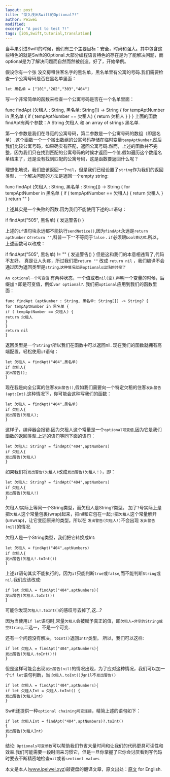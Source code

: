 ```yaml
---
layout: post
title: "深入浅出Swift的Optional?!"
author: Peiwei
modified:
excerpt: "A post to test ?!"
tags: [iOS,Swift,tutorial,translation]
---
```


当苹果引进Swift的时候，他们有三个主要目标：安全，时尚和强大。其中包含这些特色的就是Swift的Optional.大部分编程语言特色的存在是为了能解决问题，而optional是为了解决问题而自然而然被创造。好了，开始举例。

假设你有一个张 没交房租住客名字的黑名单，黑名单里有公寓的号码.我们需要检查一个公寓号码是否在黑名单里面：

`let 黑名单 = ["101","202","303","404"]`

写一个非常简单的函数来检查一个公寓号码是否在一个名单里面：

func findApt (欠租人 : String, 黑名单: String[]) -> String {
for tempAptNumber in 黑名单 {
if ( tempAptNumber == 欠租人) {
return 欠租人
}
}
}
上面的函数findApt有两个参数：A String 欠租人 和 an array of strings 黑名单.

第一个参数是我们在寻觅的公寓号码，第二参数是一个公寓号码的数组（即黑名单）.这个函数一个一个搬出数组的公寓号码存储在临时变量`tempAptNumber`.然后我们比较公寓号码，如果确实有匹配，返回公寓号码.然而，上述的函数并不完整，因为我们只在找到匹配的公寓号码的时候才返回一个值.假如遍历这个数组名单结束了，还是没有找到匹配的公寓号码，这是函数要返回什么呢？

理想化地说，我们应该返回一个`nil`，但是我们已经设置了`string`作为我们的返回类型，一个解决问题的方法是返回一个empty string:

func findApt (欠租人 : String, 黑名单 : String[]) -> String {
for tempAptNumber in 黑名单 {
if ( tempAptNumber == 欠租人) {
return 欠租人
}
}
return ""
}

上述其实是一个失败的函数.因为我们不能使用下述的`if`语句：

if findApt("505", 黑名单) {
发送警告()
}

上述的`if`语句块永远都不能执行`sendNotice()`,因为`findApt`永远是`return aptNumber` or`return ""`,科普一下`""`不等同于`false` . `if`必须跟`bool表达式`.所以，上述函数可以改成：

if findApt("505", 黑名单) != "" {
发送警告()
}
但是这和我们的本意相违背了,代码不友好。
真是让人头疼，所过我们把`return ""` 改成 `return nil` ，我们编译不会通过因为返回类型是`string`.`这种情况就是optionals出场的时候了`

`An optional一个可变值` 有两种状态，一个值或者`nil(空)`.声明一个变量的时候，后缀加`？`即是可变值，例如`var optional?`.
我们把`optional`应用到我们的函数里面：

``` 
func findApt (aptNumber : String, 黑名单: String[]) -> String? {
for tempAptNumber in 黑名单 {
if ( tempAptNumber == 欠租人) {
return 欠租人
}
}
return nil
}
```
返回类型是一个`String?`所以我们在函数中可以返回nil.
现在我们的函数就拥有高端配置，轻松使用`if`语句：

```
let 欠租人 = findApt("404",黑名单)
if 欠租人{
发出警告();
}
```
现在我是向全公寓的住客`发出警告()`,假如我们需要向一个特定欠租的住客`发出警告(apt:Int)`.这种情况下，你可能会这种写我们的函数：

```
let 欠租人 = findApt("404",黑名单)
if 欠租人{
发出警告(欠租人);
}
```
这样子，编译器会报错.因为欠租人这个常量是一个`optional可变值`,因为它是我们函数的返回类型.上述的语句等同下面的语句：

```
let 欠租人: String? = findApt("404",aptNumbers)
if 欠租人{
发出警告(欠租人)
}
```
如果我们将`发出警告(欠租人)`改成`发出警告(欠租人！)`，即：

```
let 欠租人: String? = findApt("404",aptNumbers)
if 欠租人{
发出警告(欠租人!)
}
```
欠租人!实际上等同一个String类型，而欠租人是String?类型。
加了`?`号实际上是把`欠租人`这个常量包裹(wrap)起来，把nil和它包在一起;`!`把`欠租人`这个常量解开(unwrap)，让它变回原来的类型。所以在
`发出警告(欠租人!)`不会出现 `发出警告(nil)`的情况.

欠租人是一个String类型，我们把它转换成Int:

```
let 欠租人 = findApt("404",aptNumbers)
if 欠租人{
发出警告(欠租人!.toInt())
}
```
上述`if`语句其实不能执行的，因为`if`只能判断`true`或`false`,而不能判断`String`或`nil`.我们应该改成:

```
if let 欠租人 = findApt("404",aptNumbers){
发出警告(欠租人.toInt())
}
```
可能你发现`欠租人!.toInt()`的感叹号去掉了,这...?

因为当使用`if let`语句时,常量`欠租人`会被赋予真正的值，即`欠租人=非空的String或空String`,二选一，不是一个可变.

还有一个问题没有解决，`toInt()`返回`Int?`类型。
所以，我们可以这样:

```
if let 欠租人 = findApt("404",aptNumbers){
发出警告(欠租人.toInt()!)
}
```
但是这样可能会出现`发出警告(nil)`的情况出现，为了应对这种情况，我们可以加一个`if let`语句判断，当 `欠租人.toInt()`为`nil`不`发出警告()`

```
if let 欠租人 = findApt("404",aptNumbers){
if let 欠租人Int = 欠租人.toInt() {
发出警告(欠租人Int)
}
```

Swift还提供一种`optional chaining可变连接`，精简上述的语句如下：

```
if let 欠租人Int = findApt("404",aptNumbers)?.toInt()
{
发出警告(欠租人Int)
}
```

结论:
`Optionals可变参数`可以帮助我们节省大量时间和让我们的代码更具可读性和效率.我们可能需要一段时间来习惯它，但是一旦你掌握了它你会讨厌看到写代码时要去不断精密地检查`nil`或者`sentinel values`

本文是本人(www.ipeiwei.xyz)敲键盘的翻译文章，原文出处：[原文]("http://blog.teamtreehouse.com/understanding-optionals-swift") for English.




